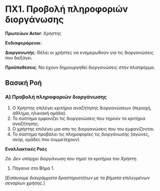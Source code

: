 # ΠΧ1. Προβολή πληροφοριών διοργάνωσης

**Πρωτεύων Actor**: Χρήστης 

**Ενδιαφερόμενοι**:

**Διοργανωτής**: Θέλει οι χρήστες να ενημερωθούν για τις διοργανώσεις που διεξάγει.
  
**Προϋποθέσεις**: Να έχουν δημιουργηθεί διοργανώσεις στην πλατφόρμα.

## Βασική Ροή

### Α) Προβολή πληροφοριών διοργάνωσης


1. Ο Χρήστης επιλέγει κριτήρια αναζήτησης διοργανώσεων (περιοχή, άθλημα, ηλικιακή ομάδα).
2. Το σύστημα εμφανίζει τις διοργανώσεις που τηρούν τα κριτήρια αναζήτησης.
3. Ο χρήστης επιλέγει μια απο τις διοργανώσεις που του εμφανίζονται.
4. Το σύστημα προβάλει τις πληροφορίες τις διοργάνωσης (αγώνες, σκόρ, ομάδες που συμμετέχουν)

**Εναλλακτικές Ροές**

*2α. Δεν υπάρχει διοργάνωση που τηρεί τα κριτήρια του Χρήστη.*
1. Πήγαινε στο Βήμα 1. 


\[*Εισάγουμε διαγράμματα δραστηριοτήτων με τα βήματα επιλεγμένων σεναρίων χρήσης.*\]
